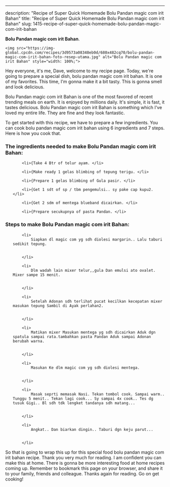 ---
description: "Recipe of Super Quick Homemade Bolu Pandan magic com irit Bahan"
title: "Recipe of Super Quick Homemade Bolu Pandan magic com irit Bahan"
slug: 1415-recipe-of-super-quick-homemade-bolu-pandan-magic-com-irit-bahan

<p>
	<strong>Bolu Pandan magic com irit Bahan</strong>. 
	
</p>
<p>
	
	<img src="https://img-global.cpcdn.com/recipes/3d9573a08348eb0d/680x482cq70/bolu-pandan-magic-com-irit-bahan-foto-resep-utama.jpg" alt="Bolu Pandan magic com irit Bahan" style="width: 100%;">
	
	
</p>
<p>
	Hey everyone, it's me, Dave, welcome to my recipe page. Today, we're going to prepare a special dish, bolu pandan magic com irit bahan. It is one of my favorites. This time, I'm gonna make it a bit tasty. This is gonna smell and look delicious.
</p>
	
<p>
	Bolu Pandan magic com irit Bahan is one of the most favored of recent trending meals on earth. It is enjoyed by millions daily. It's simple, it is fast, it tastes delicious. Bolu Pandan magic com irit Bahan is something which I've loved my entire life. They are fine and they look fantastic.
</p>
<p>
	
</p>

<p>
To get started with this recipe, we have to prepare a few ingredients. You can cook bolu pandan magic com irit bahan using 6 ingredients and 7 steps. Here is how you cook that.
</p>

<h3>The ingredients needed to make Bolu Pandan magic com irit Bahan:</h3>

<ol>
	
		<li>{Take 4 Btr of telur ayam. </li>
	
		<li>{Make ready 1 gelas blimbing of tepung terigu. </li>
	
		<li>{Prepare 1 gelas blimbing of Gula pasir. </li>
	
		<li>{Get 1 sdt of sp / tbm pengemulsi.. sy pake cap kupu2. </li>
	
		<li>{Get 2 sdm of mentega blueband dicairkan. </li>
	
		<li>{Prepare secukupnya of pasta Pandan. </li>
	
</ol>
<p>
	
</p>

<h3>Steps to make Bolu Pandan magic com irit Bahan:</h3>

<ol>
	
		<li>
			Siapkan dl magic com yg sdh diolesi margarin.. Lalu taburi sedikit tepung.
			
			
		</li>
	
		<li>
			Dlm wadah lain mixer telur,,gula Dan emulsi ato ovalet. Mixer sampe 15 menit.
			
			
		</li>
	
		<li>
			Setelah Adonan sdh terlihat pucat kecilkan kecepatan mixer masukan tepung Sambil di Ayak perlahan2.
			
			
		</li>
	
		<li>
			Matikan mixer Masukan mentega yg sdh dicairkan Aduk dgn spatula sampai rata.tambahkan pasta Pandan Aduk sampai Adonan berubah warna.
			
			
		</li>
	
		<li>
			Masukan Ke dlm magic com yg sdh diolesi mentega.
			
			
		</li>
	
		<li>
			Masak seprti memasak Nasi. Tekan tombol cook. Sampai warm.. Tunggu 5 menit.. Tekan lagi cook... Sy sampai 4x cook.. Tes dg tusuk Gigi.. Bl sdh tdk lengket tandanya sdh matang...
			
			
		</li>
	
		<li>
			Angkat.. Dan biarkan dingin.. Taburi dgn keju parut...
			
			
		</li>
	
</ol>

<p>
	
</p>

<p>
	So that is going to wrap this up for this special food bolu pandan magic com irit bahan recipe. Thank you very much for reading. I am confident you can make this at home. There is gonna be more interesting food at home recipes coming up. Remember to bookmark this page on your browser, and share it to your family, friends and colleague. Thanks again for reading. Go on get cooking!
</p>
